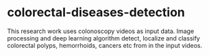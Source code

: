 # colorectal-diseases-detection
This research work uses colonoscopy videos as input data. Image processing and deep learning algorithm detect, localize and classify colorectal polyps, hemorrhoids, cancers etc from in the input videos. 
